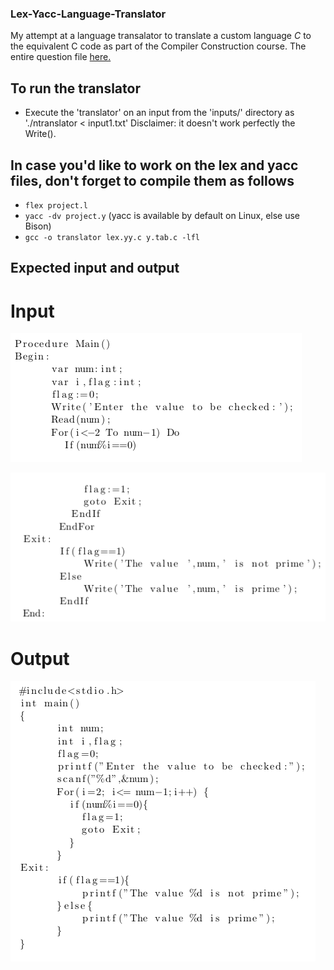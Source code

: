 ### Lex-Yacc-Language-Translator

My attempt at a language transalator to translate a custom language *C* to the equivalent C code
as part of the Compiler Construction course. The entire question file [here.](media/Assignment.pdf)


## To run the translator
* Execute the 'translator' on an input from the 'inputs/' directory as './ntranslator < input1.txt'
Disclaimer: it doesn't work perfectly the Write().


## In case you'd like to work on the lex and yacc files, don't forget to compile them as follows
* `flex project.l`
* `yacc -dv project.y` (yacc is available by default on Linux, else use Bison)
* `gcc -o translator lex.yy.c y.tab.c -lfl`


## Expected input and output

# Input

![input1](media/custom_1.png)

![input2](media/custom_2.png)


# Output

![output](media/c_output.png)
